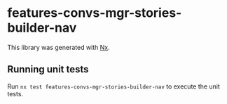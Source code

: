 # features-convs-mgr-stories-builder-nav

This library was generated with [Nx](https://nx.dev).

## Running unit tests

Run `nx test features-convs-mgr-stories-builder-nav` to execute the unit tests.
